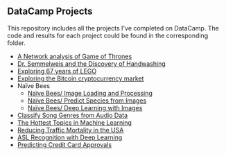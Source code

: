 ## DataCamp Projects
This repository includes all the projects I've completed on DataCamp.
The code and results for each project could be found in the corresponding folder.


- [A Network analysis of Game of Thrones](https://github.com/casey0808/datacamp_projects/tree/master/A%20Network%20analysis%20of%20Game%20of%20Thrones)
- [Dr. Semmelweis and the Discovery of Handwashing](https://github.com/casey0808/datacamp_projects/tree/master/Dr.%20Semmelweis%20and%20the%20Discovery%20of%20Handwashing)
- [Exploring 67 years of LEGO](https://github.com/casey0808/datacamp_projects/tree/master/Exploring%2067%20years%20of%20LEGO)
- [Exploring the Bitcoin cryptocurrency market](https://github.com/casey0808/datacamp_projects/tree/master/Exploring%20the%20Bitcoin%20cryptocurrency%20market)
- Naïve Bees
  - [Naïve Bees/ Image Loading and Processing](https://github.com/casey0808/datacamp_projects/tree/master/Na%C3%AFve%20Bees/Na%C3%AFve%20Bees:%20Image%20Loading%20and%20Processing)
  - [Naïve Bees/ Predict Species from Images](https://github.com/casey0808/datacamp_projects/tree/master/Na%C3%AFve%20Bees/Na%C3%AFve%20Bees:%20Predict%20Species%20from%20Images)
  - [Naïve Bees/ Deep Learning with Images](https://github.com/casey0808/datacamp_projects/tree/master/Na%C3%AFve%20Bees/Na%C3%AFve%20Bees:%20Deep%20Learning%20with%20Images)
- [Classify Song Genres from Audio Data](https://github.com/casey0808/datacamp_projects/tree/master/Classify%20Song%20Genres%20from%20Audio%20Data)
- [The Hottest Topics in Machine Learning](https://github.com/casey0808/datacamp_projects/tree/master/The%20Hottest%20Topics%20in%20Machine%20Learning)
- [Reducing Traffic Mortality in the USA](https://github.com/casey0808/datacamp_projects/tree/master/Reducing%20Traffic%20Mortality%20in%20the%20USA)
- [ASL Recognition with Deep Learning](https://github.com/casey0808/datacamp_projects/tree/master/ASL%20Recognition%20with%20Deep%20Learning)
- [Predicting Credit Card Approvals](https://github.com/casey0808/datacamp_projects/tree/master/Predicting%20Credit%20Card%20Approvals)
